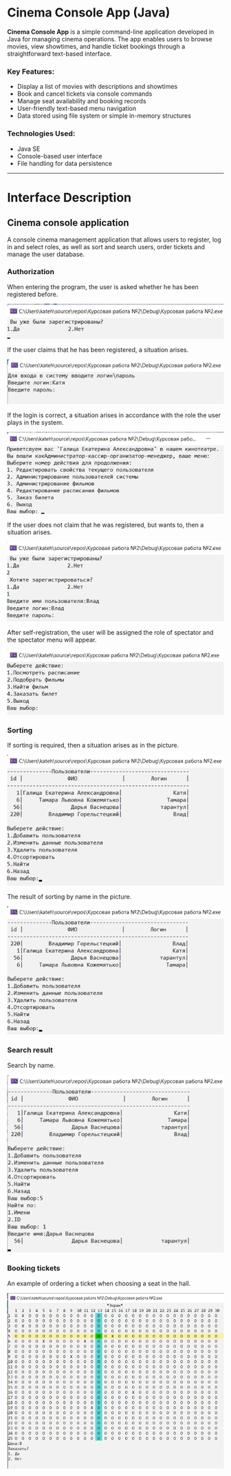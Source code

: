 # Cinema Console App (Java)

**Cinema Console App** is a simple command-line application developed in Java for managing cinema operations. The app enables users to browse movies, view showtimes, and handle ticket bookings through a straightforward text-based interface.

### Key Features:

* Display a list of movies with descriptions and showtimes
* Book and cancel tickets via console commands
* Manage seat availability and booking records
* User-friendly text-based menu navigation
* Data stored using file system or simple in-memory structures

### Technologies Used:

* Java SE
* Console-based user interface
* File handling for data persistence

---
# Interface Description
## Cinema console application
A console cinema management application that allows users to register, log in and select roles, as well as sort and search users, order tickets and manage the user database.
### Authorization
When entering the program, the user is asked whether he has been registered before.

![Registration](docs/Registration.png)

If the user claims that he has been registered, a situation arises.

![Registration](docs/Login.png)

If the login is correct, a situation arises in accordance with the role the user plays in the system.

![Main_menu](docs/Main_menu.png)

If the user does not claim that he was registered, but wants to, then a situation arises.

![New_user](docs/New_user.png)

After self-registration, the user will be assigned the role of spectator and the spectator menu will appear.

![Main_menu_user](docs/Main_menu_user.png)

### Sorting
If sorting is required, then a situation arises as in the picture.

![Result_sort](docs/Result_sort_id.png)

The result of sorting by name in the picture.

![Result_sort](docs/Result_sort.png)

### Search result
Search by name.

![Result_find](docs/Result_find_name.png)
### Booking tickets
An example of ordering a ticket when choosing a seat in the hall.

![Booking_tickets](docs/Booking_tickets.png)


